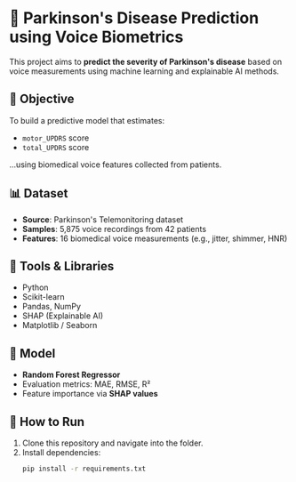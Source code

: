 
# 🧠 Parkinson's Disease Prediction using Voice Biometrics

This project aims to **predict the severity of Parkinson's disease** based on voice measurements using machine learning and explainable AI methods.

## 🎯 Objective

To build a predictive model that estimates:
- `motor_UPDRS` score
- `total_UPDRS` score

...using biomedical voice features collected from patients.

## 📊 Dataset

- **Source**: Parkinson's Telemonitoring dataset
- **Samples**: 5,875 voice recordings from 42 patients
- **Features**: 16 biomedical voice measurements (e.g., jitter, shimmer, HNR)

## 🧰 Tools & Libraries

- Python
- Scikit-learn
- Pandas, NumPy
- SHAP (Explainable AI)
- Matplotlib / Seaborn

## 🤖 Model

- **Random Forest Regressor**
- Evaluation metrics: MAE, RMSE, R²
- Feature importance via **SHAP values**

## 🧪 How to Run

1. Clone this repository and navigate into the folder.
2. Install dependencies:
   ```bash
   pip install -r requirements.txt
